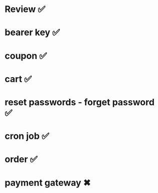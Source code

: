# Review ✅
# bearer key ✅
# coupon ✅
# cart ✅
# reset passwords - forget password ✅
# cron job ✅
# order ✅
# payment gateway ✖